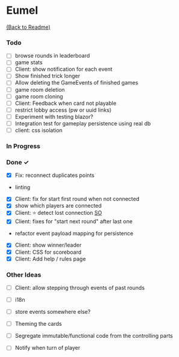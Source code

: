 # Eumel

[(Back to Readme)](readme.md)

### Todo

- [ ] browse rounds in leaderboard  
- [ ] game stats  
- [ ] Client: show notification for each event  
- [ ] Show finished trick longer  
- [ ] Allow deleting the GameEvents of finished games  
- [ ] game room deletion  
- [ ] game room cloning  
- [ ] Client: Feedback when card not playable  
- [ ] restrict lobby access (pw or uuid links)  
- [ ] Experiment with testing blazor?  
- [ ] Integration test for gameplay persistence using real db  
- [ ] client: css isolation  

### In Progress


### Done ✓

- [x] Fix: reconnect duplicates points  
- linting  
- [x] Client: fix for start first round when not connected  
- [x] show which players are connected  
- [x] Client: ⭐ detect lost connection [SO](https://stackoverflow.com/questions/66281695/signalr-the-sendcoreasync-method-cannot-be-called-if-the-connection-is-not-ac)  
- [x] Client: fixes for "start next round" after last one  
- refactor event payload mapping for persistence  
- [x] Client: show winner/leader  
- [x] Client: CSS for scoreboard  
- [x] Client: Add help / rules page  

### Other Ideas

- [ ] Client: allow stepping through events of past rounds  
- [ ] i18n  
- [ ] store events somewhere else?  
- [ ] Theming the cards  
- [ ] Segregate immutable/functional code from the controlling parts  
- [ ] Notify when turn of player  

